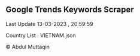 

## Google Trends Keywords Scraper 
 
Last Update 13-03-2023 , 20:59:59

Country List :
VIETNAM.json



© Abdul Muttaqin 
